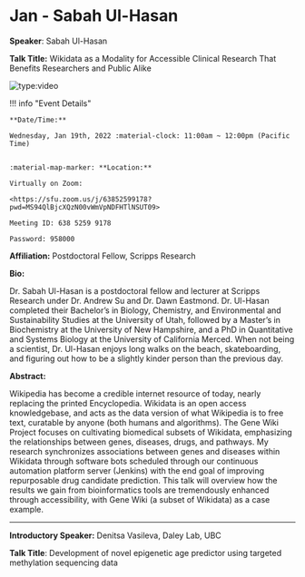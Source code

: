 # Jan - Sabah Ul-Hasan

**Speaker**: Sabah Ul-Hasan

**Talk Title:** Wikidata as a Modality for Accessible Clinical Research That Benefits Researchers and Public Alike

![type:video](https://www.youtube.com/embed/0PqgTtnciyg)

!!! info "Event Details"
    
    
    **Date/Time:**
    
    Wednesday, Jan 19th, 2022 :material-clock: 11:00am ~ 12:00pm (Pacific Time)
    
    
    :material-map-marker: **Location:**
    
    Virtually on Zoom:
    
    <https://sfu.zoom.us/j/63852599178?pwd=MS94QlBjcXQzN00vWmVpNDFHTlNSUT09>
    
    Meeting ID: 638 5259 9178
    
    Password: 958000

**Affiliation:** Postdoctoral Fellow, Scripps Research

**Bio:**

Dr. Sabah Ul-Hasan is a postdoctoral fellow and lecturer at Scripps Research under Dr. Andrew Su and Dr. Dawn Eastmond. Dr. Ul-Hasan completed their Bachelor’s in Biology, Chemistry, and Environmental and Sustainability Studies at the University of Utah, followed by a Master’s in Biochemistry at the University of New Hampshire, and a PhD in Quantitative and Systems Biology at the University of California Merced. When not being a scientist, Dr. Ul-Hasan enjoys long walks on the beach, skateboarding, and figuring out how to be a slightly kinder person than the previous day.

**Abstract:**

Wikipedia has become a credible internet resource of today, nearly replacing the printed Encyclopedia. Wikidata is an open access knowledgebase, and acts as the data version of what Wikipedia is to free text, curatable by anyone (both humans and algorithms). The Gene Wiki Project focuses on cultivating biomedical subsets of Wikidata, emphasizing the relationships between genes, diseases, drugs, and pathways. My research synchronizes associations between genes and diseases within Wikidata through software bots scheduled through our continuous automation platform server (Jenkins) with the end goal of improving repurposable drug candidate prediction. This talk will overview how the results we gain from bioinformatics tools are tremendously enhanced through accessibility, with Gene Wiki (a subset of Wikidata) as a case example.

---

**Introductory Speaker:** Denitsa Vasileva, Daley Lab, UBC

**Talk Title**: Development of novel epigenetic age predictor using targeted methylation sequencing data

